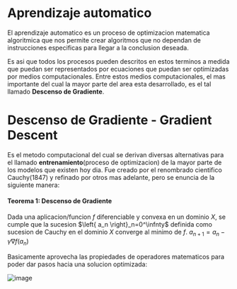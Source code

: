 # Aprendizaje automatico
El aprendizaje automatico es un proceso de optimizacion matematica algoritmica que nos permite crear algoritmos que no dependan de instrucciones especificas para llegar a la conclusion deseada.

Es asi que todos los procesos pueden descritos en estos terminos a medida que puedan ser representados por ecuaciones que puedan ser optimizadas por medios computacionales. Entre estos medios computacionales, el mas importante del cual la mayor parte del area esta desarrollado, es el tal llamado **Descenso de Gradiente**.

# Descenso de Gradiente - Gradient Descent
Es el metodo computacional del cual se derivan diversas alternativas para el llamado **entrenamiento**(proceso de optimizacion) de la mayor parte de los modelos que existen hoy dia. Fue creado por el renombrado cientifico Cauchy(1847) y refinado por otros mas adelante, pero se enuncia de la siguiente manera:

#### Teorema 1: Descenso de Gradiente
Dada una aplicacion/funcion $f$ diferenciable y convexa en un dominio $X$, se cumple que la sucesion $\left{ a_n \right}_n=0^\infnty$ definida como sucesion de Cauchy en el dominio $X$ converge al minimo de $f$.
$a_{n+1} = a_n - \gamma \nabla f(a_n)$

Basicamente aprovecha las propiedades de operadores matematicos para poder dar pasos hacia una solucion optimizada:

![image](url)


